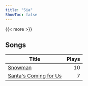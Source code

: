```yaml
---
title: "Sia"
ShowToc: false
---
```


{{< more >}}

## Songs
Title | Plays 
----- | -----: 
[Snowman](/songs/snowman) | 10
[Santa's Coming for Us](/songs/santas-coming-for-us) | 7

